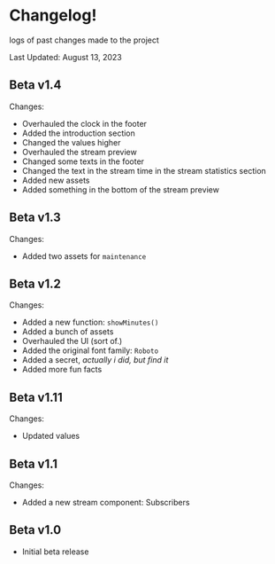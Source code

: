# Changelog! 

logs of past changes made to the project

Last Updated: August 13, 2023

## Beta v1.4

Changes:

- Overhauled the clock in the footer
- Added the introduction section
- Changed the values higher
- Overhauled the stream preview
- Changed some texts in the footer
- Changed the text in the stream time in the stream statistics section
- Added new assets
- Added something in the bottom of the stream preview

## Beta v1.3

Changes:

- Added two assets for `maintenance`

## Beta v1.2

Changes:

- Added a new function: `showMinutes()`
- Added a bunch of assets
- Overhauled the UI (sort of.)
- Added the original font family: `Roboto`
- Added a secret, *actually i did, but find it*
- Added more fun facts

## Beta v1.11

Changes:

- Updated values

## Beta v1.1

Changes:

- Added a new stream component: Subscribers

## Beta v1.0

- Initial beta release